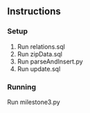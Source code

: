 ## Instructions

### Setup

1. Run relations.sql
2. Run zipData.sql
3. Run parseAndInsert.py
4. Run update.sql

### Running

Run milestone3.py